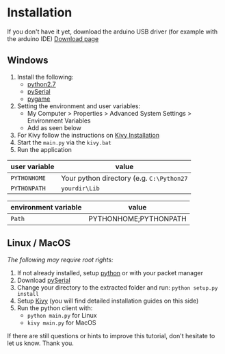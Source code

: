 # Installation

If you don't have it yet, download the arduino USB driver (for example with the arduino IDE)
[Download page](http://arduino.cc/en/Main/Software)

## Windows

1. Install the following:
    - [python2.7](https://www.python.org/downloads/windows/)
    - [pySerial](http://pyserial.sourceforge.net)
    - [pygame](http://www.pygame.org/download.shtml)
2. Setting the environment and user variables:
    - My Computer > Properties > Advanced System Settings > Environment Variables
    - Add as seen below
3. For Kivy follow the instructions on [Kivy Installation](http://kivy.org/docs/installation/installation-windows.html)
4. Start the `main.py` via the `kivy.bat`
5. Run the application

 
|user variable | value                                     |
|--------------|-------------------------------------------|
| `PYTHONHOME` | Your python directory (e.g. `C:\Python27` |
| `PYTHONPATH` | `yourdir\Lib`                             |

|environment variable| value                               |
|--------------|-------------------------------------------|
| `Path`       | PYTHONHOME;PYTHONPATH					   |

## Linux / MacOS

_The following may require root rights:_

1. If not already installed, setup [python](https://www.python.org/download/) or with your packet manager
2. Download [pySerial](https://pypi.python.org/pypi/pyserial)
3. Change your directory to the extracted folder and run: `python setup.py install`
4. Setup [Kivy](http://kivy.org/#download) (you will find detailed installation guides on this side)
5. Run the python client with: 
    - `python main.py` for Linux
    - `kivy main.py` for MacOS

If there are still questions or hints to improve this tutorial, don't hesitate to let us know. Thank you.